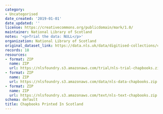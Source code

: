 ```yaml
---
category:
- Uncategorised
date_created: '2019-01-01'
date_updated: ''
license: https://creativecommons.org/publicdomain/mark/1.0/
maintainer: National Library of Scotland
notes: '<p>Trial the data: NULL</p>'
organization: National Library of Scotland
original_dataset_link: https://data.nls.uk/data/digitised-collections/chapbooks-printed-in-scotland/
records: 18
resources:
- format: ZIP
  name: ZIP
  url: https://nlsfoundry.s3.amazonaws.com/trial/nls-trial-chapbooks.zip
- format: ZIP
  name: ZIP
  url: https://nlsfoundry.s3.amazonaws.com/data/nls-data-chapbooks.zip
- format: ZIP
  name: ZIP
  url: https://nlsfoundry.s3.amazonaws.com/text/nls-text-chapbooks.zip
schema: default
title: Chapbooks Printed In Scotland
---
```

